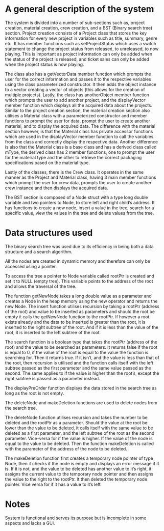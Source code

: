 # A general description of the system

The system is divided into a number of sub-sections such as, project creation, material
creation, crew creation, and a BST (Binary search tree) section.
Project creation consists of a Project class that stores the key information for every
new project in variables such as title, summary, genre etc. It has member functions
such as setProjectStatus which uses a switch statement to change the project status
from released, to unreleased, to now playing. This is important as project information
can only be added when the status of the project is released, and ticket sales can only
be added when the project status is now playing.

The class also has a getVectorData member function which prompts the user for the
correct information and passes it to the respective variables using the class
parameterized constructor. It then adds the object instance to a vector creating a
vector of objects (this allows for the creation of multiple projects). Lastly, the class has
anotherObject member function which prompts the user to add another project, and the
displayVector member function which displays all the acquired data about the projects.
Similar to the project creation section, the material creation section also utilises a
Material class with a parameterized constructor and member functions to prompt the
user for data, prompt the user to create another material, and to display the acquired
data. The difference with the material section however, is that the Material class has
private accessor functions which are used in the displayVector member function to call
the variables from the class and correctly display the respective data. Another
difference is also that the Material class is a base class and has a derived class called
mType, the derived class has 2 member functions, one to prompt the user for the
material type and the other to retrieve the correct packaging specifications based on
the material type.

Lastly of the classes, there is the Crew class. It operates in the same manner as the
Project and Material class, having 3 main member functions which prompt the user for
crew data, prompts the user to create another crew instance and then displays the
acquired data.

The BST section is composed of a Node struct with a type long double variable and
two pointers to Node, to store left and right child’s address. It has functions to create a
new node, insert a value in the tree, search for a specific value, view the values in the
tree and delete values from the tree.

# Data structures used

The binary search tree was used due to its efficiency in being both a data structure and a
search algorithm.

All the nodes are created in dynamic memory and therefore can only be accessed using a
pointer.

To access the tree a pointer to Node variable called rootPtr is created and set it to NULL
(empty tree). This variable points to the address of the root and allows the traversal of the
tree.

The function getNewNode takes a long double value as a parameter and creates a Node in
the heap memory using the new operator and returns the new Node.
The insert function utilises recursion by taking a rootPtr (address of the root) and value to be
inserted as parameters and should the root be empty it calls the getNewNode function to the
rootPtr. If however a root exists already and the data to be inserted is greater than the root, it
is inserted to the right subtree of the root. And if it is less than the value of the root, it is
inserted to the left subtree of the root.

The search function is a boolean type that takes the rootPtr (address of the root) and the
value to be searched as parameters. It returns false if the root is equal to 0, if the value of the
root is equal to the value the function is searching for. Then it returns true. If it isn’t, and the
value is less than that of the root, then recursion is utilised and the function calls itself with the
left subtree passed as the first parameter and the same value passed as the second. The
same applies to if the value is higher than the root’s, except the right subtree is passed as a
parameter instead.

The displayPreOrder function displays the data stored in the search tree as long as the root is
not empty.

The deleteNode and makeDeletion functions are used to delete nodes from the search tree.

The deleteNode function utilises recursion and takes the number to be deleted and the rootPtr
as a parameter. Should the value at the root be lower than the value to be deleted, it calls
itself with the same value to be deleted as a first parameter, and the left subtree of the root as
the second parameter. Vice-versa for if the value is higher. If the value of the node is equal to
the value to be deleted. Then the function makeDeletion is called with the parameter of the
address of the node to be deleted.

The makeDeletion function first creates a temporary node pointer of type Node, then it checks
if the node is empty and displays an error message if it is. If it is not, and the value to be
deleted has another value to it’s right, it assigns the current value to the temporary node
pointer and then assigns the value to the right to the rootPtr. It then deleted the temporary
node pointer. Vice versa for if it has a value to it’s left

# Notes

System is functional and serves its purpose but is incomplete in some aspects and lacks a GUI. 

